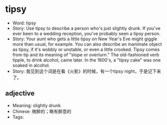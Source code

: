 # tipsy

- Word: tipsy
- Story: Use tipsy to describe a person who's just slightly drunk. If you've ever been to a wedding reception, you've probably seen a tipsy person.
- Story: Your aunt who gets a little tipsy on New Year's Eve might giggle more than usual, for example. You can also describe an inanimate object as tipsy, if it's wobbly or unstable, or even a little crooked. Tipsy comes from tip and its meaning of "slope or overturn." The old-fashioned verb tipple, to drink alcohol, came later. In the 1800's, a "tipsy cake" was one soaked in alcohol.
- Story: 我见到这个词是在看《火影》的时候，有一个tipsy night，于是记下来了。

## adjective

- Meaning: slightly drunk
- Chinese: 微醉的；略有醉意的
- Tags: 

